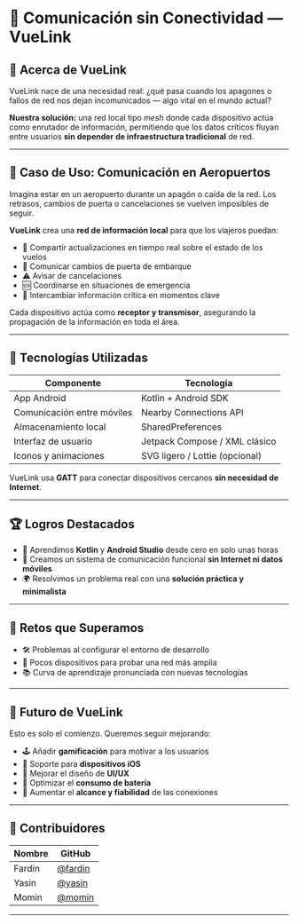 # 📡 Comunicación sin Conectividad — VueLink


## 📘 Acerca de VueLink

VueLink nace de una necesidad real: ¿qué pasa cuando los apagones o fallos de red nos dejan incomunicados — algo vital en el mundo actual?

**Nuestra solución:** una red local tipo *mesh* donde cada dispositivo actúa como enrutador de información, permitiendo que los datos críticos fluyan entre usuarios **sin depender de infraestructura tradicional** de red.

---

## 🛫 Caso de Uso: Comunicación en Aeropuertos

Imagina estar en un aeropuerto durante un apagón o caída de la red. Los retrasos, cambios de puerta o cancelaciones se vuelven imposibles de seguir.

**VueLink** crea una **red de información local** para que los viajeros puedan:

- 📍 Compartir actualizaciones en tiempo real sobre el estado de los vuelos  
- 🔁 Comunicar cambios de puerta de embarque  
- ⚠️ Avisar de cancelaciones  
- 🆘 Coordinarse en situaciones de emergencia  
- 💬 Intercambiar información crítica en momentos clave  

Cada dispositivo actúa como **receptor y transmisor**, asegurando la propagación de la información en toda el área.

---

## 🔧 Tecnologías Utilizadas

| Componente             | Tecnología                         |
|------------------------|------------------------------------|
| App Android            | Kotlin + Android SDK               |
| Comunicación entre móviles | Nearby Connections API         |
| Almacenamiento local   | SharedPreferences                  |
| Interfaz de usuario    | Jetpack Compose / XML clásico      |
| Iconos y animaciones   | SVG ligero / Lottie (opcional)     |

VueLink usa **GATT** para conectar dispositivos cercanos **sin necesidad de Internet**.

---

## 🏆 Logros Destacados

- 🚀 Aprendimos **Kotlin** y **Android Studio** desde cero en solo unas horas  
- 🔗 Creamos un sistema de comunicación funcional **sin Internet ni datos móviles**  
- 🌍 Resolvimos un problema real con una **solución práctica y minimalista**  

---

## 🚧 Retos que Superamos

- 🛠️ Problemas al configurar el entorno de desarrollo  
- 📱 Pocos dispositivos para probar una red más amplia  
- 📚 Curva de aprendizaje pronunciada con nuevas tecnologías  

---

## 🔮 Futuro de VueLink

Esto es solo el comienzo. Queremos seguir mejorando:

- 🕹️ Añadir **gamificación** para motivar a los usuarios  
- 🍎 Soporte para **dispositivos iOS**  
- 🎨 Mejorar el diseño de **UI/UX**  
- 🔋 Optimizar el **consumo de batería**  
- 📡 Aumentar el **alcance y fiabilidad** de las conexiones  

---

## 👥 Contribuidores

| Nombre   | GitHub                                      |
|----------|---------------------------------------------|
| Fardin   | [@fardin](https://github.com/FardinA143) |
| Yasin    | [@yasin](https://github.com/yasin281)   |
| Momin    | [@momin](https://github.com/sOdreams) |


---
